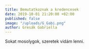 ```yaml
---
title: Bemutatkoznak a kredencesek
date: 2019-10-01 21:20:00 +02:00
published: false
image: "/uploads/G_Gabi.png"
author: Gresák Gabriella
---
```


Sokat mosolygok, szeretek vidám lenni. 